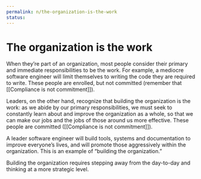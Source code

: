 ```yaml
---
permalink: n/the-organization-is-the-work
status: 
---
```

# The organization is the work

When they’re part of an organization, most people consider their primary and immediate responsibilities to be the work. For example, a mediocre software engineer will limit themselves to writing the code they are required to write. These people are enrolled, but not committed (remember that [[Compliance is not commitment]]).

Leaders, on the other hand, recognize that building the organization is the work: as we abide by our primary responsibilities, we must seek to constantly learn about and improve the organization as a whole, so that we can make our jobs and the jobs of those around us more effective. These people are committed ([[Compliance is not commitment]]).

A leader software engineer will build tools, systems and documentation to improve everyone’s lives, and will promote those aggressively within the organization. This is an example of “building the organization.”

Building the organization requires stepping away from the day-to-day and thinking at a more strategic level.
